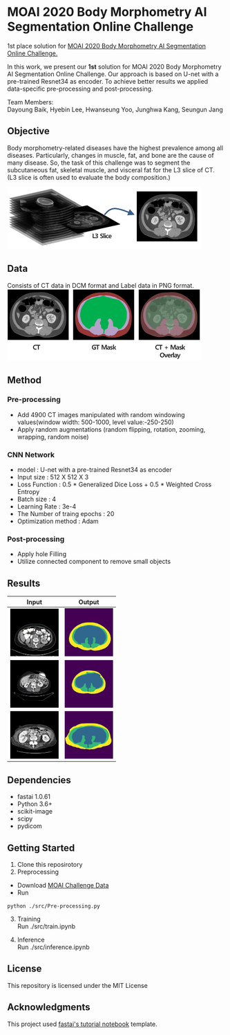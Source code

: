 # MOAI 2020 Body Morphometry AI Segmentation Online Challenge

1st place solution for [MOAI 2020 Body Morphometry AI Segmentation Online Challenge.](https://www.kaggle.com/c/body-morphometry-for-sarcopenia/overview)

In this work, we present our **1st** solution for MOAI 2020 Body Morphometry AI Segmentation Online Challenge. Our approach is based on U-net with a pre-trained Resnet34 as encoder.
To achieve better results we applied data-specific pre-processing and post-processing.


Team Members:  
Dayoung Baik, Hyebin Lee, Hwanseung Yoo, Junghwa Kang, Seungun Jang

## Objective

 Body morphometry-related diseases have the highest prevalence among all diseases. Particularly, changes in muscle, fat, and bone are the cause of many disease. So, the task of this challenge was to segment the subcutaneous fat, skeletal muscle, and visceral fat for the L3 slice of CT. (L3 slice is often used to evaluate the body composition.)

<img src="./img/img1.png" width="448">

## Data
Consists of CT data in DCM format and Label data in PNG format.  
<img src="./img/img2.png" width="448">

## Method
### Pre-processing
- Add 4900 CT images manipulated with random windowing values(window width: 500-1000, level value:-250-250)
- Apply random augmentations (random flipping, rotation, zooming, wrapping, random noise)

### CNN Network
- model : U-net with a pre-trained Resnet34 as encoder
- Input size : 512 X 512 X 3
- Loss Function : 0.5 * Generalized Dice Loss + 0.5 * Weighted Cross Entropy
- Batch size : 4
- Learning Rate : 3e-4
- The Number of traing epochs : 20
- Optimization method : Adam 

### Post-processing
- Apply hole Filling
- Utilize connected component to remove small objects

## Results
Input            |   Output
:---------------:|:------------------:
<img src="./img/ct1.png" width="112"> | <img src="./img/lb1.png" width="112">
<img src="./img/ct2.png" width="112"> | <img src="./img/lb2.png" width="112">
<img src="./img/ct3.png" width="112"> | <img src="./img/lb3.png" width="112">

## Dependencies
- fastai 1.0.61
- Python 3.6+
- scikit-image
- scipy 
- pydicom

## Getting Started
1. Clone this reposirotory
2. Preprocessing
  - Download [MOAI Challenge Data](https://www.kaggle.com/c/body-morphometry-for-sarcopenia/overview)
  - Run 
  ```
  python ./src/Pre-processing.py
  ```
3. Training  
    Run ./src/train.ipynb

4. Inference  
    Run ./src/inference.ipynb

## License  
This repository is licensed under the MIT License

## Acknowledgments  
This project used [fastai's tutorial notebook](https://github.com/fastai/course-v3/blob/master/nbs/dl1/lesson3-camvid.ipynb) template.

